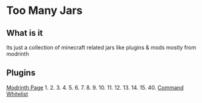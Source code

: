 # Too Many Jars

## What is it
Its just a collection of minecraft related jars like plugins & mods mostly from modrinth

## Plugins
[Modrinth Page](https://modrinth.com/plugins?m=100)
1. 
2. 
3. 
4. 
5. 
6. 
7. 
8. 
9. 
10. 
11. 
12. 
13. 
14. 
15. 
40. [Command Whitelist](./Plugins/1.20.1/Paper/CommandWhitelist-Bukkit-2.8.1.jar)
